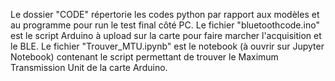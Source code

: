 Le dossier "CODE" répertorie les codes python par rapport aux modèles et au programme pour run le test final côté PC.
Le fichier "bluetoothcode.ino" est le script Arduino à upload sur la carte pour faire marcher l'acquisition et le BLE.
Le fichier "Trouver_MTU.ipynb" est le notebook (à ouvrir sur Jupyter Notebook) contenant le script permettant de trouver le Maximum Transmission Unit de la carte Arduino.
